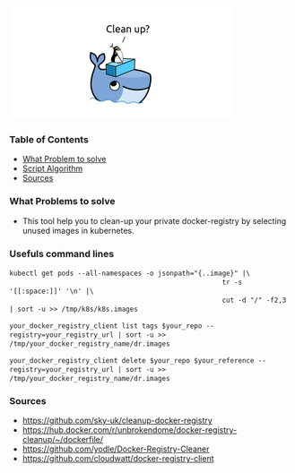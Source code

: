 <img src="./img/cleanup-docker.png" width="400">

### Table of Contents

- [What Problem to solve](#what-problems-to-solve)
- [Script Algorithm](#script-algorithm)
- [Sources](#sources)

### What Problems to solve 

- This tool help you to clean-up your private docker-registry by selecting unused images in kubernetes.

### Usefuls command lines  

```
kubectl get pods --all-namespaces -o jsonpath="{..image}" |\
                                                     tr -s '[[:space:]]' '\n' |\
                                                     cut -d "/" -f2,3 | sort -u >> /tmp/k8s/k8s.images
```

```
your_docker_registry_client list tags $your_repo --registry=your_registry_url | sort -u >> /tmp/your_docker_registry_name/dr.images

```

```
your_docker_registry_client delete $your_repo $your_reference --registry=your_registry_url | sort -u >> /tmp/your_docker_registry_name/dr.images

```


### Sources 

- https://github.com/sky-uk/cleanup-docker-registry
- https://hub.docker.com/r/unbrokendome/docker-registry-cleanup/~/dockerfile/
- https://github.com/yodle/Docker-Registry-Cleaner
- https://github.com/cloudwatt/docker-registry-client
